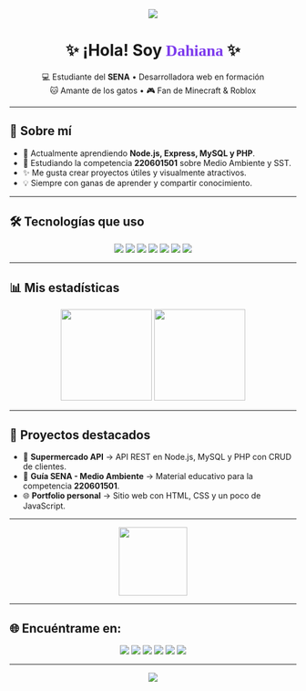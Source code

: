 <!-- Encabezado con un banner animado -->
<p align="center">
  <img src="https://capsule-render.vercel.app/api?type=waving&color=7c3aed&height=150&section=header" />
</p>

<h1 align="center">
  ✨ ¡Hola! Soy <span style="color:#7c3aed; font-family:'Comic Sans MS';">Dahiana</span> ✨
</h1>


<p align="center">
  💻 Estudiante del <b>SENA</b> • Desarrolladora web en formación <br>
  🐱 Amante de los gatos • 🎮 Fan de Minecraft & Roblox
</p>

---

## 🚀 Sobre mí
- 🌱 Actualmente aprendiendo **Node.js, Express, MySQL y PHP**.  
- 📘 Estudiando la competencia **220601501** sobre Medio Ambiente y SST.  
- ✨ Me gusta crear proyectos útiles y visualmente atractivos.  
- 💡 Siempre con ganas de aprender y compartir conocimiento.  

---

## 🛠️ Tecnologías que uso
<p align="center">
  <img src="https://img.shields.io/badge/HTML5-E34F26?logo=html5&logoColor=white&style=for-the-badge" />
  <img src="https://img.shields.io/badge/CSS3-1572B6?logo=css3&logoColor=white&style=for-the-badge" />
  <img src="https://img.shields.io/badge/JavaScript-F7DF1E?logo=javascript&logoColor=black&style=for-the-badge" />
  <img src="https://img.shields.io/badge/Node.js-339933?logo=node.js&logoColor=white&style=for-the-badge" />
  <img src="https://img.shields.io/badge/MySQL-4479A1?logo=mysql&logoColor=white&style=for-the-badge" />
  <img src="https://img.shields.io/badge/PHP-777BB4?logo=php&logoColor=white&style=for-the-badge" />
  <img src="https://img.shields.io/badge/GitHub-181717?logo=github&logoColor=white&style=for-the-badge" />
</p>

---

## 📊 Mis estadísticas
<p align="center">
  <img src="https://github-readme-stats.vercel.app/api?username=dahiana200&show_icons=true&theme=radical" height="160" />
  <img src="https://github-readme-stats.vercel.app/api/top-langs/?username=dahiana200&layout=compact&theme=radical" height="160" />
</p>

---

## 📌 Proyectos destacados
- 🛒 **Supermercado API** → API REST en Node.js, MySQL y PHP con CRUD de clientes.  
- 📗 **Guía SENA - Medio Ambiente** → Material educativo para la competencia **220601501**.  
- 🌐 **Portfolio personal** → Sitio web con HTML, CSS y un poco de JavaScript.  

---

<p align="center">
  <img src="https://media.giphy.com/media/JIX9t2j0ZTN9S/giphy.gif" width="120" />
</p>

---

## 🌐 Encuéntrame en:
<p align="center">
  <a href="mailto:Minsshijoo@gmail.com"><img src="https://img.shields.io/badge/Correo-EA4335?style=for-the-badge&logo=gmail&logoColor=white" /></a>
  <a href="https://github.com/dahiana200"><img src="https://img.shields.io/badge/GitHub-100000?style=for-the-badge&logo=github&logoColor=white" /></a>
  <a href="https://facebook.com/profile.php?id=100089891221509"><img src="https://img.shields.io/badge/Facebook-1877F2?style=for-the-badge&logo=facebook&logoColor=white" /></a>
  <a href="https://www.instagram.com/damdam_dmi/"><img src="https://img.shields.io/badge/Instagram-E4405F?style=for-the-badge&logo=instagram&logoColor=white" /></a>
  <a href="https://twitter.com/@Daydamdam"><img src="https://img.shields.io/badge/Twitter-1DA1F2?style=for-the-badge&logo=twitter&logoColor=white" /></a>
  <a href="https://www.notion.so/Dahiana-Andrea-Duarte-Valle-15bcdfd906f244948d11f6447f032cc3?source=copy_link"><img src="https://img.shields.io/badge/Notion-000000?style=for-the-badge&logo=notion&logoColor=white" /></a>

</p>

---

<p align="center">
  <img src="https://capsule-render.vercel.app/api?type=waving&color=7c3aed&height=150&section=footer" />
</p>

